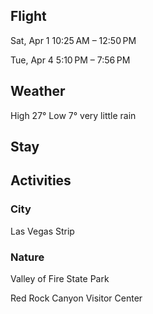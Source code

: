 ## Flight

Sat, Apr 1 10:25 AM – 12:50 PM

Tue, Apr 4 5:10 PM – 7:56 PM

## Weather

High 27° 
Low 7°
very little rain

## Stay


## Activities

### City
Las Vegas Strip 

### Nature

Valley of Fire State Park


Red Rock Canyon Visitor Center




